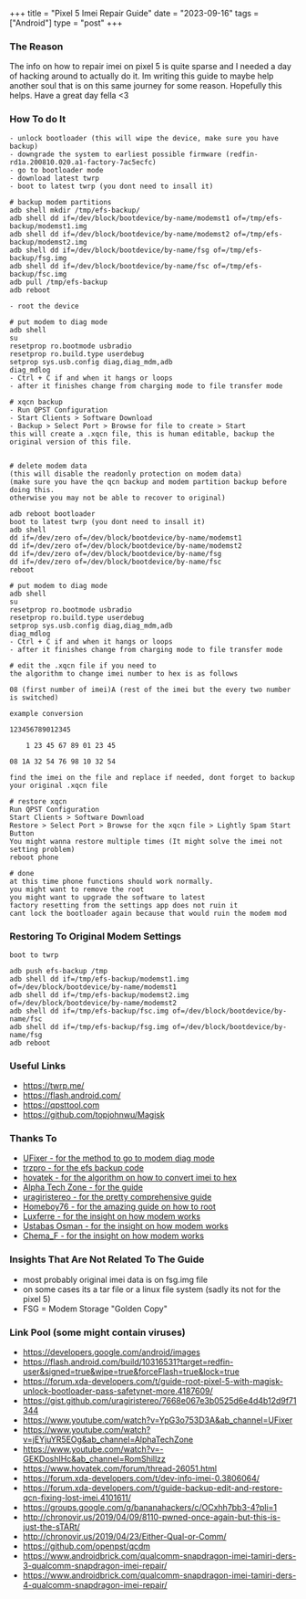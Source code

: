 +++
title = "Pixel 5 Imei Repair Guide"
date = "2023-09-16"
tags = ["Android"]
type = "post"
+++


### The Reason

The info on how to repair imei on pixel 5 is quite sparse and I needed a day of hacking around to actually do it.
Im writing this guide to maybe help another soul that is on this same journey for some reason.
Hopefully this helps. Have a great day fella <3 


### How To do It

```
- unlock bootloader (this will wipe the device, make sure you have backup)
- downgrade the system to earliest possible firmware (redfin-rd1a.200810.020.a1-factory-7ac5ecfc)
- go to bootloader mode
- download latest twrp
- boot to latest twrp (you dont need to insall it)

# backup modem partitions
adb shell mkdir /tmp/efs-backup/
adb shell dd if=/dev/block/bootdevice/by-name/modemst1 of=/tmp/efs-backup/modemst1.img
adb shell dd if=/dev/block/bootdevice/by-name/modemst2 of=/tmp/efs-backup/modemst2.img
adb shell dd if=/dev/block/bootdevice/by-name/fsg of=/tmp/efs-backup/fsg.img
adb shell dd if=/dev/block/bootdevice/by-name/fsc of=/tmp/efs-backup/fsc.img
adb pull /tmp/efs-backup
adb reboot

- root the device

# put modem to diag mode
adb shell
su
resetprop ro.bootmode usbradio
resetprop ro.build.type userdebug
setprop sys.usb.config diag,diag_mdm,adb
diag_mdlog
- Ctrl + C if and when it hangs or loops
- after it finishes change from charging mode to file transfer mode

# xqcn backup
- Run QPST Configuration
- Start Clients > Software Download
- Backup > Select Port > Browse for file to create > Start
this will create a .xqcn file, this is human editable, backup the original version of this file.


# delete modem data 
(this will disable the readonly protection on modem data) 
(make sure you have the qcn backup and modem partition backup before doing this. 
otherwise you may not be able to recover to original)

adb reboot bootloader
boot to latest twrp (you dont need to insall it)
adb shell
dd if=/dev/zero of=/dev/block/bootdevice/by-name/modemst1
dd if=/dev/zero of=/dev/block/bootdevice/by-name/modemst2
dd if=/dev/zero of=/dev/block/bootdevice/by-name/fsg
dd if=/dev/zero of=/dev/block/bootdevice/by-name/fsc
reboot

# put modem to diag mode
adb shell
su
resetprop ro.bootmode usbradio
resetprop ro.build.type userdebug
setprop sys.usb.config diag,diag_mdm,adb
diag_mdlog
- Ctrl + C if and when it hangs or loops
- after it finishes change from charging mode to file transfer mode

# edit the .xqcn file if you need to
the algorithm to change imei number to hex is as follows

08 (first number of imei)A (rest of the imei but the every two number is switched)

example conversion

123456789012345

    1 23 45 67 89 01 23 45

08 1A 32 54 76 98 10 32 54

find the imei on the file and replace if needed, dont forget to backup your original .xqcn file

# restore xqcn
Run QPST Configuration
Start Clients > Software Download
Restore > Select Port > Browse for the xqcn file > Lightly Spam Start Button
You might wanna restore multiple times (It might solve the imei not setting problem)
reboot phone

# done
at this time phone functions should work normally.
you might want to remove the root
you might want to upgrade the software to latest
factory resetting from the settings app does not ruin it
cant lock the bootloader again because that would ruin the modem mod

```


### Restoring To Original Modem Settings

```
boot to twrp

adb push efs-backup /tmp
adb shell dd if=/tmp/efs-backup/modemst1.img of=/dev/block/bootdevice/by-name/modemst1
adb shell dd if=/tmp/efs-backup/modemst2.img of=/dev/block/bootdevice/by-name/modemst2
adb shell dd if=/tmp/efs-backup/fsc.img of=/dev/block/bootdevice/by-name/fsc
adb shell dd if=/tmp/efs-backup/fsg.img of=/dev/block/bootdevice/by-name/fsg
adb reboot

```


### Useful Links
- https://twrp.me/
- https://flash.android.com/
- https://qpsttool.com
- https://github.com/topjohnwu/Magisk


### Thanks To

- [UFixer - for the method to go to modem diag mode](https://www.youtube.com/watch?v=YpG3o753D3A)
- [trzpro - for the efs backup code](https://www.youtube.com/watch?v=wSAGF066V1E)
- [hovatek - for the algorithm on how to convert imei to hex](https://www.hovatek.com/forum/thread-26051.html)
- [Alpha Tech Zone - for the guide](https://www.youtube.com/watch?v=jEYjuYR5EOg&ab_channel=AlphaTechZone)
- [uragiristereo - for the pretty comprehensive guide](https://gist.github.com/uragiristereo/7668e067e3b0525d6e4d4b12d9f71344)
- [Homeboy76 - for the amazing guide on how to root](https://forum.xda-developers.com/t/guide-root-pixel-5-with-magisk-unlock-bootloader-pass-safetynet-more.4187609/)
- [Luxferre - for the insight on how modem works](http://chronovir.us/2019/04/09/8110-pwned-once-again-but-this-is-just-the-sTARt/)
- [Ustabas Osman - for the insight on how modem works](https://www.androidbrick.com/qualcomm-snapdragon-imei-tamiri-ders-4-qualcomm-snapdragon-imei-repair/)
- [Chema_F - for the insight on how modem works](https://forum.xda-developers.com/t/guide-backup-edit-and-restore-qcn-fixing-lost-imei.4101611/)


### Insights That Are Not Related To The Guide

- most probably original imei data is on fsg.img file
- on some cases its a tar file or a linux file system (sadly its not for the pixel 5)
- FSG = Modem Storage "Golden Copy"


### Link Pool (some might contain viruses)

- https://developers.google.com/android/images
- https://flash.android.com/build/10316531?target=redfin-user&signed=true&wipe=true&forceFlash=true&lock=true
- https://forum.xda-developers.com/t/guide-root-pixel-5-with-magisk-unlock-bootloader-pass-safetynet-more.4187609/
- https://gist.github.com/uragiristereo/7668e067e3b0525d6e4d4b12d9f71344
- https://www.youtube.com/watch?v=YpG3o753D3A&ab_channel=UFixer
- https://www.youtube.com/watch?v=jEYjuYR5EOg&ab_channel=AlphaTechZone
- https://www.youtube.com/watch?v=-GEKDoshIHc&ab_channel=RomShillzz
- https://www.hovatek.com/forum/thread-26051.html
- https://forum.xda-developers.com/t/dev-info-imei-0.3806064/
- https://forum.xda-developers.com/t/guide-backup-edit-and-restore-qcn-fixing-lost-imei.4101611/
- https://groups.google.com/g/bananahackers/c/OCxhh7bb3-4?pli=1
- http://chronovir.us/2019/04/09/8110-pwned-once-again-but-this-is-just-the-sTARt/
- http://chronovir.us/2019/04/23/Either-Qual-or-Comm/
- https://github.com/openpst/qcdm
- https://www.androidbrick.com/qualcomm-snapdragon-imei-tamiri-ders-3-qualcomm-snapdragon-imei-repair/
- https://www.androidbrick.com/qualcomm-snapdragon-imei-tamiri-ders-4-qualcomm-snapdragon-imei-repair/


